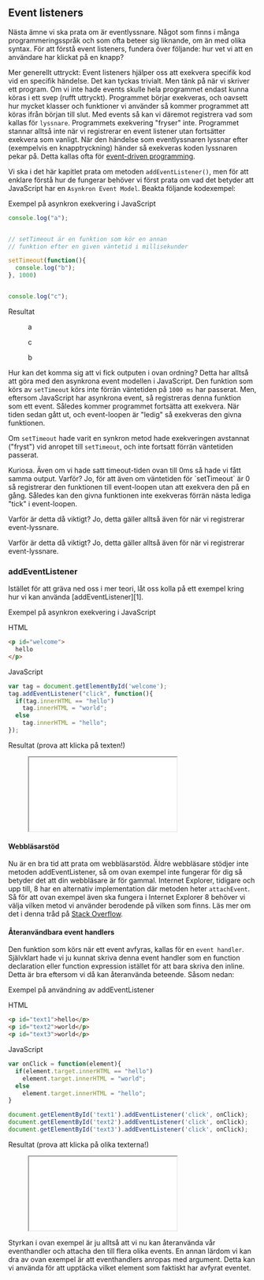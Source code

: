 ## Event listeners

Nästa ämne vi ska prata om är eventlyssnare. Något som finns i många programmeringsspråk och som ofta beteer sig liknande, om än med olika syntax. För att förstå event listeners, fundera över följande: hur vet vi att en användare har klickat på en knapp?

Mer generellt uttryckt: Event listeners hjälper oss att exekvera specifik kod vid en specifik händelse. Det kan tyckas trivialt. Men tänk på när vi skriver ett program. Om vi inte hade events skulle hela programmet endast kunna köras i ett svep (rufft uttryckt). Programmet börjar exekveras, och oavsett hur mycket klasser och funktioner vi använder så kommer programmet att köras ifrån början till slut. Med events så kan vi däremot registrera vad som kallas för `lyssnare`. Programmets exekvering "fryser" inte. Programmet stannar alltså inte när vi registrerar en event listener utan fortsätter exekvera som vanligt. När den händelse som eventlyssnaren lyssnar efter (exempelvis en knapptryckning) händer så exekveras koden lyssnaren pekar på. Detta kallas ofta för [event-driven programming][0].

Vi ska i det här kapitlet prata om metoden `addEventListener()`, men för att enklare förstå hur de fungerar behöver vi först prata om vad det betyder att JavaScript har en `Asynkron Event Model`. Beakta följande kodexempel:

Exempel på asynkron exekvering i JavaScript

```javascript
console.log("a");


// setTimeout är en funktion som kör en annan
// funktion efter en given väntetid i millisekunder

setTimeout(function(){
  console.log("b");
}, 1000)


console.log("c");
```

Resultat

<figure>
a

c

b
</figure>

Hur kan det komma sig att vi fick outputen i ovan ordning? Detta har alltså att göra med den asynkrona event modellen i JavaScript. Den funktion som körs av `setTimeout` körs inte förrän väntetiden på `1000 ms` har passerat. Men, eftersom JavaScript har asynkrona event, så registreras denna funktion som ett event. Således kommer programmet fortsätta att exekvera. När tiden sedan gått ut, och event-loopen är "ledig" så exekveras den givna funktionen.

Om `setTimeout` hade varit en synkron metod hade exekveringen avstannat ("fryst") vid anropet till `setTimeout`, och inte fortsatt förrän väntetiden passerat.

<div class="box-info">
Kuriosa. Även om vi hade satt timeout-tiden ovan till 0ms så hade vi fått samma output. Varför? Jo, för att även om väntetiden för `setTimeout` är 0 så registrerar den funktionen till event-loopen utan att exekvera den på en gång. Således kan den givna funktionen inte exekveras förrän nästa lediga "tick" i event-loopen.

Varför är detta då viktigt? Jo, detta gäller alltså även för när vi registrerar event-lyssnare.
</div>

Varför är detta då viktigt? Jo, detta gäller alltså även för när vi registrerar event-lyssnare.

### addEventListener

Istället för att gräva ned oss i mer teori, låt oss kolla på ett exempel kring hur vi kan använda [addEventListener][1].

Exempel på asynkron exekvering i JavaScript

HTML
```html
<p id="welcome">
  hello
</p>
```
JavaScript
```javascript
var tag = document.getElementById('welcome');
tag.addEventListener("click", function(){
  if(tag.innerHTML == "hello")
    tag.innerHTML = "world";
  else
    tag.innerHTML = "hello";
});
```
Resultat (prova att klicka på texten!)

<figure class="example">
  <iframe src="examples/js-async"></iframe>
</figure>

#### Webbläsarstöd

Nu är en bra tid att prata om webbläsarstöd. Äldre webbläsare stödjer inte metoden addEventListener, så om ovan exempel inte fungerar för dig så betyder det att din webbläsare är för gammal. Internet Explorer, tidigare och upp till, 8 har en alternativ implementation där metoden heter `attachEvent`. Så för att ovan exempel även ska fungera i Internet Explorer 8 behöver vi välja vilken metod vi använder berodende på vilken som finns. Läs mer om det i denna tråd på [Stack Overflow][2].

#### Återanvändbara event handlers

Den funktion som körs när ett event avfyras, kallas för en `event handler`. Självklart hade vi ju kunnat skriva denna event handler som en function declaration eller function expression istället för att bara skriva den inline. Detta är bra eftersom vi då kan återanvända beteende. Såsom nedan:

Exempel på användning av addEventListener

HTML
```html
<p id="text1">hello</p>
<p id="text2">world</p>
<p id="text3">world</p>
```
JavaScript
```javascript
var onClick = function(element){
  if(element.target.innerHTML == "hello")
    element.target.innerHTML = "world";
  else
    element.target.innerHTML = "hello";
}

document.getElementById('text1').addEventListener('click', onClick);
document.getElementById('text2').addEventListener('click', onClick);
document.getElementById('text3').addEventListener('click', onClick);
```
Resultat (prova att klicka på olika texterna!)

<figure class="example">
  <iframe src="examples/js-event-handlers"></iframe>
</figure>

Styrkan i ovan exempel är ju alltså att vi nu kan återanvända vår eventhandler och attacha den till flera olika events. En annan lärdom vi kan dra av ovan exempel är att eventhandlers anropas med argument. Detta kan vi använda för att upptäcka vilket element som faktiskt har avfyrat eventet.

[0]: http://en.wikipedia.org/wiki/Event-driven_programming
[2]: http://stackoverflow.com/questions/6927637/addeventlistener-in-internet-explorer
